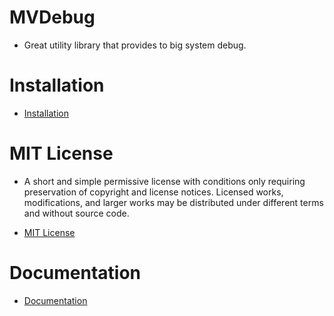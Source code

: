 # MVDebug

- Great utility library that provides to big system debug.

# Installation

- [Installation](https://github.com/GuilhermeSantos001/MVDebug/blob/master/Installation.md)

# MIT License

- A short and simple permissive license with conditions only requiring preservation of copyright and license notices. Licensed works, modifications, and larger works may be distributed under different terms and without source code.

- [MIT License](https://github.com/GuilhermeSantos001/MVDebug/blob/master/LICENSE)

# Documentation

- [Documentation](https://github.com/GuilhermeSantos001/MVDebug/blob/master/Documentation.md)